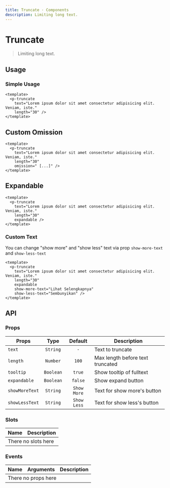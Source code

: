 ```yaml
---
title: Truncate · Components
description: Limiting long text.
---
```


<script setup>
  import pTruncate from './Truncate.vue'
</script>

# Truncate

> Limiting long text.

## Usage

### Simple Usage

<preview>
  <p-truncate
    text="Lorem ipsum dolor sit amet consectetur adipisicing elit. Veniam, iste."
    length="30" />
</preview>

```vue
<template>
  <p-truncate
    text="Lorem ipsum dolor sit amet consectetur adipisicing elit. Veniam, iste."
    length="30" />
</template>
```

## Custom Omission

<preview>
  <p-truncate
    text="Lorem ipsum dolor sit amet consectetur adipisicing elit. Veniam, iste."
    length="30"
    omission=" [...]" />
</preview>

```vue
<template>
  <p-truncate
    text="Lorem ipsum dolor sit amet consectetur adipisicing elit. Veniam, iste."
    length="30"
    omission=" [...]" />
</template>
```

## Expandable

<preview>
  <p-truncate
    text="Lorem ipsum dolor sit amet consectetur adipisicing elit. Veniam, iste."
    length="30"
    expandable />
</preview>

```vue
<template>
  <p-truncate
    text="Lorem ipsum dolor sit amet consectetur adipisicing elit. Veniam, iste."
    length="30"
    expandable />
</template>
```

### Custom Text

You can change "show more" and "show less" text via prop `show-more-text` and `show-less-text`

<preview>
  <p-truncate
    text="Lorem ipsum dolor sit amet consectetur adipisicing elit. Veniam, iste."
    length="30"
    expandable
    show-more-text="Lihat Selengkapnya"
    show-less-text="Sembunyikan" />
</preview>

```vue
<template>
  <p-truncate
    text="Lorem ipsum dolor sit amet consectetur adipisicing elit. Veniam, iste."
    length="30"
    expandable
    show-more-text="Lihat Selengkapnya"
    show-less-text="Sembunyikan" />
</template>
```

## API

### Props

| Props          |   Type    |   Default   | Description                      |
|----------------|:---------:|:-----------:|----------------------------------|
| `text`         | `String`  |     `-`     | Text to truncate                 |
| `length`       | `Number`  |    `100`    | Max length before text truncated |
| `tooltip`      | `Boolean` |   `true`    | Show tooltip of fulltext         |
| `expandable`   | `Boolean` |   `false`   | Show expand button               |
| `showMoreText` | `String`  | `Show More` | Text for show more's button      |
| `showLessText` | `String`  | `Show Less` | Text for show less's button      |

### Slots

<table>
  <thead>
    <tr>
      <th>Name</th>
      <th>Description</th>
    </tr>
  </thead>
  <tbody>
    <tr>
      <td colspan="2" class="text-center">There no slots here</td>
    </tr>
  </tbody>
</table>

### Events

<table>
  <thead>
    <tr>
      <th>Name</th>
      <th>Arguments</th>
      <th>Description</th>
    </tr>
  </thead>
  <tbody>
    <tr>
      <td colspan="3" class="text-center">There no props here</td>
    </tr>
  </tbody>
</table>
